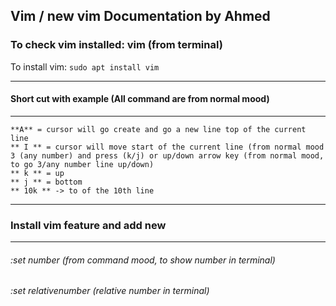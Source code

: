 ## Vim / new vim Documentation by Ahmed

### To check vim installed: vim (from  terminal)
To install vim: ```sudo apt install vim```

------------------------------------
#### Short cut with example (All command are from normal mood)
------------------------------------
```
**A** = cursor will go create and go a new line top of the current line
** I ** = cursor will move start of the current line (from normal mood
3 (any number) and press (k/j) or up/down arrow key (from normal mood, to go 3/any number line up/down)
** k ** = up
** j ** = bottom
** 10k ** -> to of the 10th line
```
  
 
-------------------------------------
### Install vim feature and add new
-------------------------------------
###### :set number (from command mood, to show number in terminal)
###### :set relativenumber (relative number in terminal)
